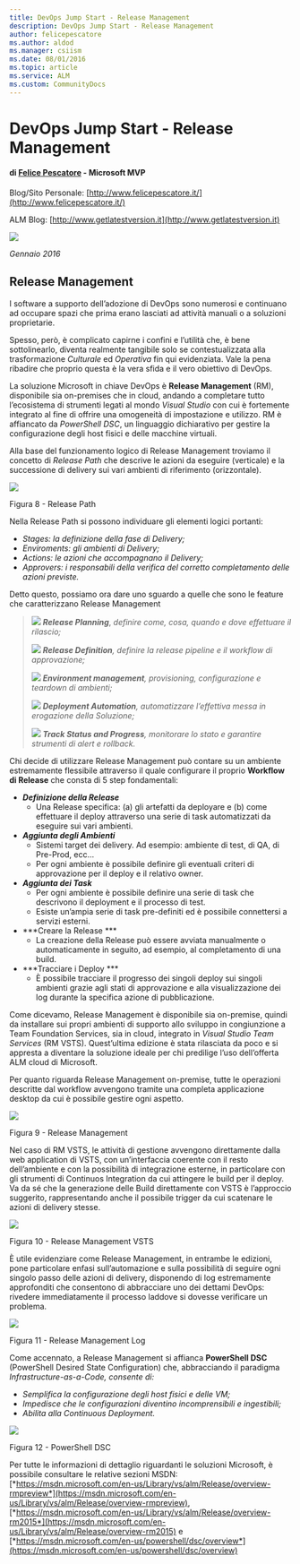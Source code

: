```yaml
---
title: DevOps Jump Start - Release Management
description: DevOps Jump Start - Release Management
author: felicepescatore
ms.author: aldod
ms.manager: csiism
ms.date: 08/01/2016
ms.topic: article
ms.service: ALM
ms.custom: CommunityDocs
---
```


# DevOps Jump Start - Release Management

#### di [Felice Pescatore](https://mvp.microsoft.com/it-it/mvp/Felice%20%20Pescatore-5001016) - Microsoft MVP

Blog/Sito Personale: [http://www.felicepescatore.it/](http://www.felicepescatore.it/)

ALM Blog: [http://www.getlatestversion.it](http://www.getlatestversion.it)

![](img/MVPLogo.png)

*Gennaio 2016* 


Release Management
------------------

I software a supporto dell’adozione di DevOps sono numerosi e continuano
ad occupare spazi che prima erano lasciati ad attività manuali o a
soluzioni proprietarie.

Spesso, però, è complicato capirne i confini e l’utilità che, è bene
sottolinearlo, diventa realmente tangibile solo se contestualizzata alla
trasformazione *Culturale* ed *Operativa* fin qui evidenziata. Vale la
pena ribadire che proprio questa è la vera sfida e il vero obiettivo di
DevOps.

La soluzione Microsoft in chiave DevOps è **Release Management** (RM),
disponibile sia on-premises che in cloud, andando a completare tutto
l’ecosistema di strumenti legati al mondo *Visual Studio* con cui è
fortemente integrato al fine di offrire una omogeneità di impostazione e
utilizzo. RM è affiancato da *PowerShell DSC*, un linguaggio
dichiarativo per gestire la configurazione degli host fisici e delle
macchine virtuali.

Alla base del funzionamento logico di Release Management troviamo il
concetto di *Release Path* che descrive le azioni da eseguire
(verticale) e la successione di delivery sui vari ambienti di
riferimento (orizzontale).

![](./img/DevOps-Release/image9.png)


Figura 8 - Release Path

Nella Release Path si possono individuare gli elementi logici portanti:
-   *Stages: la definizione della fase di Delivery;*
-   *Enviroments: gli ambienti di Delivery;*
-   *Actions: le azioni che accompagnano il Delivery;*
-   *Approvers: i responsabili della verifica del corretto completamento
    delle azioni previste.*

Detto questo, possiamo ora dare uno sguardo a quelle che sono le feature
che caratterizzano Release Management

> ![](./img/DevOps-Release/image10.png) ***Release Planning***, *definire come,
> cosa, quando e dove effettuare il rilascio;*
>
> ![](./img/DevOps-Release/image11.png) ***Release Definition**, definire la
> release pipeline e il workflow di approvazione;*
>
> ![](./img/DevOps-Release/image12.png) ***Environment management**,
> provisioning, configurazione e teardown di ambienti;*
>
> ![](./img/DevOps-Release/image13.png) ***Deployment Automation**,
> automatizzare l’effettiva messa in erogazione della Soluzione;*
>
> ![](./img/DevOps-Release/image14.png) ***Track Status and Progress**,
> monitorare lo stato e garantire strumenti di alert e rollback.*

Chi decide di utilizzare Release Management può contare su un ambiente
estremamente flessibile attraverso il quale configurare il proprio
**Workflow di Release** che consta di 5 step fondamentali:
-   ***Definizione della Release***
    -   Una Release specifica: (a) gli artefatti da deployare e (b) come
         effettuare il deploy attraverso una serie di task
         automatizzati da eseguire sui vari ambienti.
-   ***Aggiunta degli Ambienti***
    -   Sistemi target dei delivery. Ad esempio: ambiente di test, di
         QA, di Pre-Prod, ecc…
    -   Per ogni ambiente è possibile definire gli eventuali criteri di
         approvazione per il deploy e il relativo owner.
-   ***Aggiunta dei Task***
    -   Per ogni ambiente è possibile definire una serie di task che
         descrivono il deployment e il processo di test.
    -   Esiste un’ampia serie di task pre-definiti ed è possibile
         connettersi a servizi esterni.
-   ***Creare la Release ***
    -   La creazione della Release può essere avviata manualmente o
         automaticamente in seguito, ad esempio, al completamento di
         una build.
-   ***Tracciare i Deploy ***
    -   È possibile tracciare il progresso dei singoli deploy sui
         singoli ambienti grazie agli stati di approvazione e alla
         visualizzazione dei log durante la specifica azione
         di pubblicazione.

Come dicevamo, Release Management è disponibile sia on-premise, quindi
da installare sui propri ambienti di supporto allo sviluppo in
congiunzione a Team Foundation Services, sia in cloud, integrato in
*Visual Studio Team Services* (RM VSTS). Quest’ultima edizione è stata
rilasciata da poco e si appresta a diventare la soluzione ideale per chi
predilige l’uso dell’offerta ALM cloud di Microsoft.

Per quanto riguarda Release Management on-premise, tutte le operazioni
descritte dal workflow avvengono tramite una completa applicazione
desktop da cui è possibile gestire ogni aspetto.

![](./img/DevOps-Release/image15.png)


Figura 9 - Release Management

Nel caso di RM VSTS, le attività di gestione avvengono direttamente
dalla web application di VSTS, con un’interfaccia coerente con il resto
dell’ambiente e con la possibilità di integrazione esterne, in
particolare con gli strumenti di Continuos Integration da cui attingere
le build per il deploy. Va da sé che la generazione delle Build
direttamente con VSTS è l’approccio suggerito, rappresentando anche il
possibile trigger da cui scatenare le azioni di delivery stesse.

![](./img/DevOps-Release/image16.png)


Figura 10 - Release Management VSTS

È utile evidenziare come Release Management, in entrambe le edizioni,
pone particolare enfasi sull’automazione e sulla possibilità di seguire
ogni singolo passo delle azioni di delivery, disponendo di log
estremamente approfonditi che consentono di abbracciare uno dei dettami
DevOps: rivedere immediatamente il processo laddove si dovesse
verificare un problema.

![](./img/DevOps-Release/image17.png)


Figura 11 - Release Management Log

Come accennato, a Release Management si affianca **PowerShell DSC**
(PowerShell Desired State Configuration) che, abbracciando il paradigma
*Infrastructure-as-a-Code, consente di:*
-   *Semplifica la configurazione degli host fisici e delle VM;*
-   *Impedisce che le configurazioni diventino incomprensibili e
    ingestibili;*
-   *Abilita alla Continuous Deployment.*

![](./img/DevOps-Release/image18.png)


Figura 12 - PowerShell DSC

Per tutte le informazioni di dettaglio riguardanti le soluzioni
Microsoft, è possibile consultare le relative sezioni MSDN:
[*https://msdn.microsoft.com/en-us/Library/vs/alm/Release/overview-rmpreview*](https://msdn.microsoft.com/en-us/Library/vs/alm/Release/overview-rmpreview),
[*https://msdn.microsoft.com/en-us/Library/vs/alm/Release/overview-rm2015*](https://msdn.microsoft.com/en-us/Library/vs/alm/Release/overview-rm2015)
e
[*https://msdn.microsoft.com/en-us/powershell/dsc/overview*](https://msdn.microsoft.com/en-us/powershell/dsc/overview)




